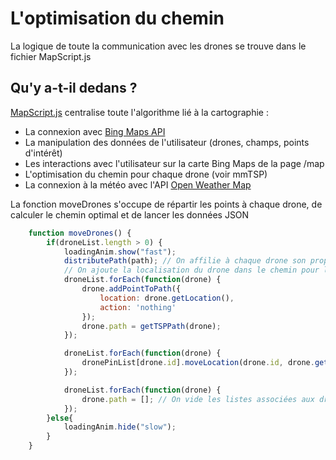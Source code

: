 L'optimisation du chemin
========================

La logique de toute la communication avec les drones se trouve dans le fichier MapScript.js

Qu'y a-t-il dedans ?
--------------
[MapScript.js][0] centralise toute l'algorithme lié à la cartographie :
* La connexion avec [Bing Maps API][1]
* La manipulation des données de l'utilisateur (drones, champs, points d'intérêt)
* Les interactions avec l'utilisateur sur la carte Bing Maps de la page /map
* L'optimisation du chemin pour chaque drone (voir mmTSP)
* La connexion à la météo avec l'API [Open Weather Map][2]

La fonction moveDrones s'occupe de répartir les points à chaque drone, de calculer le chemin optimal et de lancer les données JSON

```javascript
	function moveDrones() {
		if(droneList.length > 0) {
			loadingAnim.show("fast");
			distributePath(path); // On affilie à chaque drone son propre chemin.
			// On ajoute la localisation du drone dans le chemin pour le TSP on optimise les chemins
			droneList.forEach(function(drone) {
				drone.addPointToPath({
					location: drone.getLocation(),
					action: 'nothing'
				});
				drone.path = getTSPPath(drone);
			});

			droneList.forEach(function(drone) {
				dronePinList[drone.id].moveLocation(drone.id, drone.getLocation(), drone.path.slice(), droneSpeed); // On envoie le chemin aux drones pour qu'il soit exécuté.
			});

			droneList.forEach(function(drone) {
				drone.path = []; // On vide les listes associées aux drones
			});
		}else{
			loadingAnim.hide("slow");
		}
	}
```

[0]: /MapScript.js
[1]: https://msdn.microsoft.com/en-us/library/gg427610.aspx
[2]: http://openweathermap.org/